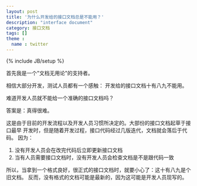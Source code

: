 ```yaml
---
layout: post
title: '为什么开发给的接口文档总是不能用？'
description: "interface document"
category: 接口文档 
tags: []
theme :
  name : twitter
---
```

{% include JB/setup %}

首先我是一个"文档无用论"的支持者。

相信大部分开发，测试人员都有一个感触： 开发给的接口文档十有八九不能用。

难道开发人员就不能给一个准确的接口文档吗？

答案是：真得很难。

这是由于目前的开发流程以及开发人员习惯所决定的。大部份的接口文档起草于接口最早
开发时，但是随着开发过程，接口代码经过几版迭代，文档就会落后于代码。
因为：

1. 没有开发人员会在改完代码后立即更新接口文档
2. 当有人员需要接口文档时，没有开发人员会检查文档是不是跟代码一致

所以，当拿到一个格式良好，很正式的接口文档时，就要小心了：这十有八九是个旧文档。
反而，没有格式的文档可能是最新的，因为这可能是开发人员现写的。